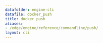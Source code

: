```yaml
---
datafolder: engine-cli
datafile: docker_push
title: docker push
aliases:
- /edge/engine/reference/commandline/push/
layout: cli
---
```


<!--
This page is automatically generated from Docker's source code. If you want to
suggest a change to the text that appears here, open a ticket or pull request
in the source repository on GitHub:

https://github.com/docker/cli
-->
